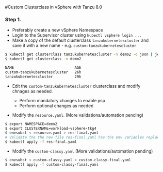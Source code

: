 #Custom Clusterclass in vSphere with Tanzu 8.0

### Step 1. 
- Preferably create a new vSphere Namespace
- Login to the Supervisor cluster using `kubectl vsphere login ...`
- Make a copy of the default clusterclass `tanzukubernetescluster` and save it with a new name - e.g. `custom-tanzukubernetescluster`
```bash
$ kubectl get clusterclass tanzukubernetescluster -n demo2 -o json | jq '.metadata.name = "custom-tanzukubernetescluster"'|kubectl create -f -
$ kubectl get clusterclass -n demo2

NAME                            AGE
custom-tanzukubernetescluster   26h
tanzukubernetescluster          29h
```

- Edit the `custom-tanzukubernetescluster` clusterclass and modify chnages as needed. 
    - Perform mandatory changes to enable psp
    - Perform optional changes as needed

- Modify the `resource.yaml`. (More validations/automation pending)

```bash
$ export NAMESPACE=demo2
$ export CLUSTERNAME=workload-vsphere-tkg4
$ envsubst < resource.yaml > res-final.yaml
# Validate the the new file res-final.yaml has the env variables replaced
$ kubectl apply -f res-final.yaml
```

- Modify the `custom-classy.yaml` (More validations/automation pending)

```bash
$ envsubst < custom-classy.yaml > custom-classy-final.yaml
$ kubectl apply -f custom-classy-final.yaml
```